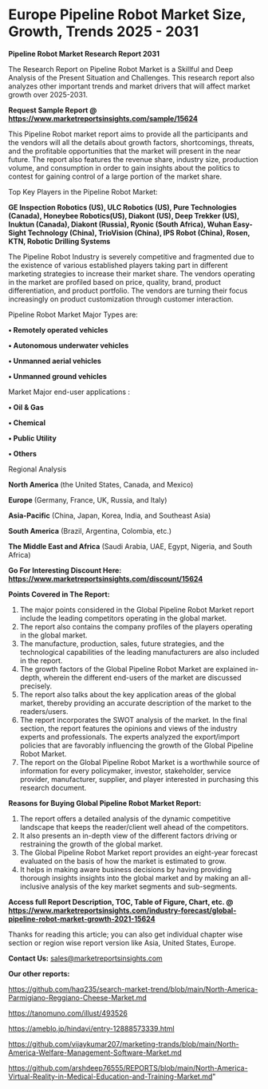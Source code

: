  # Europe Pipeline Robot Market Size, Growth, Trends 2025 - 2031

<strong>Pipeline Robot Market Research Report 2031</strong>

The Research Report on Pipeline Robot Market is a Skillful and Deep Analysis of the Present Situation and Challenges. This research report also analyzes other important trends and market drivers that will affect market growth over 2025-2031.

<strong>Request Sample Report @ <a href=https://www.marketreportsinsights.com/sample/15624>https://www.marketreportsinsights.com/sample/15624</a></strong>

This Pipeline Robot market report aims to provide all the participants and the vendors will all the details about growth factors, shortcomings, threats, and the profitable opportunities that the market will present in the near future. The report also features the revenue share, industry size, production volume, and consumption in order to gain insights about the politics to contest for gaining control of a large portion of the market share.

Top Key Players in the Pipeline Robot Market:

<strong>GE Inspection Robotics (US), ULC Robotics (US), Pure Technologies (Canada), Honeybee Robotics(US), Diakont (US), Deep Trekker (US), Inuktun (Canada), Diakont (Russia), Ryonic (South Africa), Wuhan Easy-Sight Technology (China), TrioVision (China), IPS Robot (China), Rosen, KTN, Robotic Drilling Systems</strong>

The Pipeline Robot Industry is severely competitive and fragmented due to the existence of various established players taking part in different marketing strategies to increase their market share. The vendors operating in the market are profiled based on price, quality, brand, product differentiation, and product portfolio. The vendors are turning their focus increasingly on product customization through customer interaction.

Pipeline Robot Market Major Types are:

<strong>• Remotely operated vehicles

• Autonomous underwater vehicles

• Unmanned aerial vehicles

• Unmanned ground vehicles</strong>

Market Major end-user applications :

<strong>• Oil & Gas

• Chemical

• Public Utility

• Others</strong>

Regional Analysis

</u><strong><b>North America</b></strong> (the United States, Canada, and Mexico)

<strong><b>Europe </b></strong>(Germany, France, UK, Russia, and Italy)

<strong><b>Asia-Pacific</b></strong> (China, Japan, Korea, India, and Southeast Asia)

<strong><b>South America</b></strong> (Brazil, Argentina, Colombia, etc.)

<strong><b>The Middle East and Africa</b></strong> (Saudi Arabia, UAE, Egypt, Nigeria, and South Africa)

<strong>Go For Interesting Discount Here: <a href=https://www.marketreportsinsights.com/discount/15624>https://www.marketreportsinsights.com/discount/15624</a></strong>

<strong>Points Covered in The Report:</strong>
<ol>
  <li>The major points considered in the Global Pipeline Robot Market report include the leading competitors operating in the global market.</li>
  <li>The report also contains the company profiles of the players operating in the global market.</li>
  <li>The manufacture, production, sales, future strategies, and the technological capabilities of the leading manufacturers are also included in the report.</li>
  <li>The growth factors of the Global Pipeline Robot Market are explained in-depth, wherein the different end-users of the market are discussed precisely.</li>
  <li>The report also talks about the key application areas of the global market, thereby providing an accurate description of the market to the readers/users.</li>
  <li>The report incorporates the SWOT analysis of the market. In the final section, the report features the opinions and views of the industry experts and professionals. The experts analyzed the export/import policies that are favorably influencing the growth of the Global Pipeline Robot Market.</li>
  <li>The report on the Global Pipeline Robot Market is a worthwhile source of information for every policymaker, investor, stakeholder, service provider, manufacturer, supplier, and player interested in purchasing this research document.</li>
</ol>
<strong>Reasons for Buying Global Pipeline Robot Market Report:</strong>

<ol>
  <li>The report offers a detailed analysis of the dynamic competitive landscape that keeps the reader/client well ahead of the competitors.</li>
  <li>It also presents an in-depth view of the different factors driving or restraining the growth of the global market.</li>
  <li>The Global Pipeline Robot Market report provides an eight-year forecast evaluated on the basis of how the market is estimated to grow.</li>
  <li>It helps in making aware business decisions by having providing thorough insights insights into the global market and by making an all-inclusive analysis of the key market segments and sub-segments.</li>
</ol>
<strong>Access full Report Description, TOC, Table of Figure, Chart, etc. @ <a href=https://www.marketreportsinsights.com/industry-forecast/global-pipeline-robot-market-growth-2021-15624>https://www.marketreportsinsights.com/industry-forecast/global-pipeline-robot-market-growth-2021-15624</a></strong>


Thanks for reading this article; you can also get individual chapter wise section or region wise report version like Asia, United States, Europe.

<strong>Contact Us:</strong>
sales@marketreportsinsights.com

<strong>Our other reports:</strong>

<a href=https://github.com/haq235/search-market-trend/blob/main/North-America-Parmigiano-Reggiano-Cheese-Market.md>https://github.com/haq235/search-market-trend/blob/main/North-America-Parmigiano-Reggiano-Cheese-Market.md</a>

<a href=https://tanomuno.com/illust/493526>https://tanomuno.com/illust/493526</a>

<a href=https://ameblo.jp/hindavi/entry-12888573339.html>https://ameblo.jp/hindavi/entry-12888573339.html</a>

<a href=https://github.com/vijaykumar207/marketing-trands/blob/main/North-America-Welfare-Management-Software-Market.md>https://github.com/vijaykumar207/marketing-trands/blob/main/North-America-Welfare-Management-Software-Market.md</a>

<a href=https://github.com/arshdeep76555/REPORTS/blob/main/North-America-Virtual-Reality-in-Medical-Education-and-Training-Market.md>https://github.com/arshdeep76555/REPORTS/blob/main/North-America-Virtual-Reality-in-Medical-Education-and-Training-Market.md</a>"
